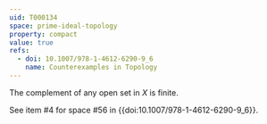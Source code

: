 ```yaml
---
uid: T000134
space: prime-ideal-topology
property: compact
value: true
refs:
  - doi: 10.1007/978-1-4612-6290-9_6
    name: Counterexamples in Topology
---
```

The complement of any open set in $X$ is finite.

See item #4 for space #56 in {{doi:10.1007/978-1-4612-6290-9_6}}.
